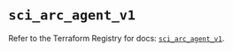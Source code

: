 # `sci_arc_agent_v1`

Refer to the Terraform Registry for docs: [`sci_arc_agent_v1`](https://registry.terraform.io/providers/sap-cloud-infrastructure/sci/2.2.1/docs/resources/arc_agent_v1).
